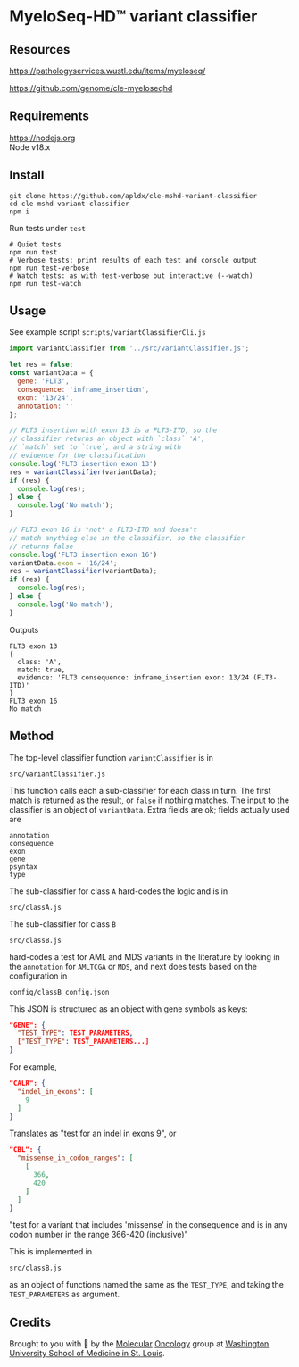 MyeloSeq-HD™ variant classifier
===============================


Resources 
---------

https://pathologyservices.wustl.edu/items/myeloseq/

https://github.com/genome/cle-myeloseqhd


Requirements
------------

https://nodejs.org  
Node v18.x


Install
-------

    git clone https://github.com/apldx/cle-mshd-variant-classifier
    cd cle-mshd-variant-classifier
    npm i

Run tests under `test`

    # Quiet tests
    npm run test
    # Verbose tests: print results of each test and console output
    npm run test-verbose
    # Watch tests: as with test-verbose but interactive (--watch)
    npm run test-watch


Usage
-----

See example script `scripts/variantClassifierCli.js`

```js
import variantClassifier from '../src/variantClassifier.js';

let res = false;
const variantData = {
  gene: 'FLT3',
  consequence: 'inframe_insertion',
  exon: '13/24',
  annotation: ''
};

// FLT3 insertion with exon 13 is a FLT3-ITD, so the
// classifier returns an object with `class` 'A', 
// `match` set to `true`, and a string with
// evidence for the classification
console.log('FLT3 insertion exon 13')
res = variantClassifier(variantData);
if (res) {
  console.log(res);
} else {
  console.log('No match');
}

// FLT3 exon 16 is *not* a FLT3-ITD and doesn't 
// match anything else in the classifier, so the classifier
// returns false
console.log('FLT3 insertion exon 16')
variantData.exon = '16/24';
res = variantClassifier(variantData);
if (res) {
  console.log(res);
} else {
  console.log('No match');
}
```

Outputs

```
FLT3 exon 13
{
  class: 'A',
  match: true,
  evidence: 'FLT3 consequence: inframe_insertion exon: 13/24 (FLT3-ITD)'
}
FLT3 exon 16
No match
```


Method
------

The top-level classifier function `variantClassifier` is in 

    src/variantClassifier.js

This function calls each a sub-classifier for each class in turn. The first
match is returned as the result, or `false` if nothing matches. The input
to the classifier is an object of `variantData`. Extra fields are ok; fields
actually used are

    annotation
    consequence
    exon
    gene
    psyntax
    type

The sub-classifier for class `A` hard-codes the logic and is in 

    src/classA.js

The sub-classifier for class `B`

    src/classB.js

hard-codes a test for AML and MDS variants in the literature by
looking in the `annotation` for `AMLTCGA` or `MDS`, and next does tests
based on the configuration in

    config/classB_config.json

This JSON is structured as an object with gene symbols 
as keys:

```json
"GENE": {
  "TEST_TYPE": TEST_PARAMETERS,
  ["TEST_TYPE": TEST_PARAMETERS...]
}
```

For example,

```json
"CALR": {
  "indel_in_exons": [
    9
  ]
}
```

Translates as "test for an indel in exons 9", or 

```json
"CBL": {
  "missense_in_codon_ranges": [
    [
      366,
      420
    ]
  ]
}
```

"test for a variant that includes 'missense' in the consequence and is in any
codon number in the range 366-420 (inclusive)"

This is implemented in 

    src/classB.js

as an object of functions named the same as the `TEST_TYPE`, and taking the
`TEST_PARAMETERS` as argument.


Credits
-------

Brought to you with 🤎 by the 
[Molecular](https://pathologyservices.wustl.edu/items/myeloseq/)
[Oncology](https://pathologyservices.wustl.edu/services-tests/chromoseq/) group at [Washington University School of Medicine in St. Louis](https://medicine.wustl.edu/).

